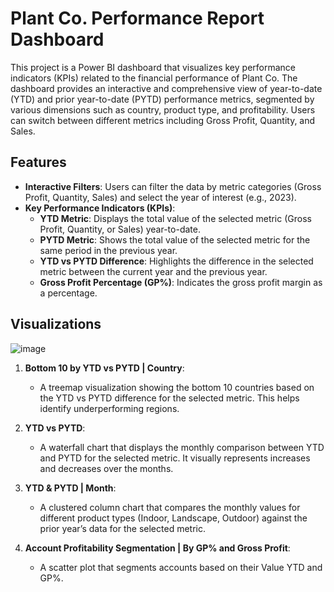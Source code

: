 # Plant Co. Performance Report Dashboard

This project is a Power BI dashboard that visualizes key performance indicators (KPIs) related to the financial performance of Plant Co.
The dashboard provides an interactive and comprehensive view of year-to-date (YTD) and prior year-to-date (PYTD) performance metrics, segmented by various dimensions such as country, product type, and profitability. Users can switch between different metrics including Gross Profit, Quantity, and Sales.

## Features

- **Interactive Filters**: Users can filter the data by metric categories (Gross Profit, Quantity, Sales) and select the year of interest (e.g., 2023).
- **Key Performance Indicators (KPIs)**: 
  - **YTD Metric**: Displays the total value of the selected metric (Gross Profit, Quantity, or Sales) year-to-date.
  - **PYTD Metric**: Shows the total value of the selected metric for the same period in the previous year.
  - **YTD vs PYTD Difference**: Highlights the difference in the selected metric between the current year and the previous year.
  - **Gross Profit Percentage (GP%)**: Indicates the gross profit margin as a percentage.

## Visualizations

![image](https://github.com/user-attachments/assets/32ff4b31-9337-4bcc-afad-da70c9c099c6)


1. **Bottom 10 by YTD vs PYTD | Country**:
   - A treemap visualization showing the bottom 10 countries based on the YTD vs PYTD difference for the selected metric. This helps identify underperforming regions.


2. **YTD vs PYTD**:
   - A waterfall chart that displays the monthly comparison between YTD and PYTD for the selected metric. It visually represents increases and decreases over the months.


3. **YTD & PYTD | Month**:
   - A clustered column chart that compares the monthly values for different product types (Indoor, Landscape, Outdoor) against the prior year’s data for the selected metric.


4. **Account Profitability Segmentation | By GP% and Gross Profit**:
   - A scatter plot that segments accounts based on their Value YTD and GP%.
